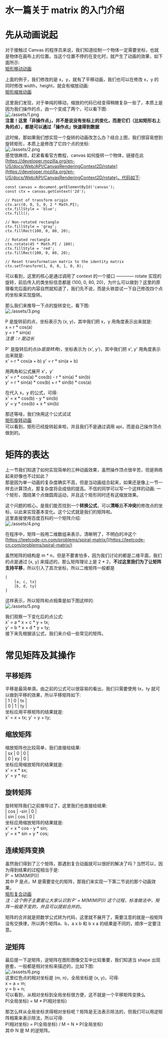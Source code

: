 # 水一篇关于 matrix 的入门介绍

# 先从动画说起
对于接触过 Canvas 的程序员来说，我们知道绘制一个物体一定需要坐标，也就是物体在画布上的位置。当这个位置不停的在变化时，就产生了动画的效果，如下面所示:  
[矩形移动动画](./demo/1.html)  

上面的例子，我们修改的是 x，y，就有了平移动画，我们也可以在修改 x，y 的同时修改 width，height，就会有缩放动画:  
[矩形缩放动画](./demo/2.html)  

这里我们发现，对于单纯的移动，缩放的代码已经变得稍微复杂一些了，本质上是因为我们操作的点，由一个变成了两个，可以看下图:  
![./assets/1.png](./assets/1.png)  
**注意！这里「非操作点」，并不是说没有坐标上的变化，而是它们（比如矩形右上角的点），都是可以通过「操作点」快速得到数据**

这时候，那如果我们想实现一个旋转的动画改怎么办？结合上图，我们很容易想到旋转矩形，本质上是修改了它四个点的坐标:  
![./assets/2.png](./assets/2.png)  
感觉很麻烦，赶紧看看官方教程，canvas 如何旋转一个物体，链接在此[https://developer.mozilla.org/en-US/docs/Web/API/CanvasRenderingContext2D/rotate](https://developer.mozilla.org/en-US/docs/Web/API/CanvasRenderingContext2D/rotate)，代码如下:  
```
const canvas = document.getElementById('canvas');
const ctx = canvas.getContext('2d');

// Point of transform origin
ctx.arc(0, 0, 5, 0, 2 * Math.PI);
ctx.fillStyle = 'blue';
ctx.fill();

// Non-rotated rectangle
ctx.fillStyle = 'gray';
ctx.fillRect(100, 0, 80, 20);

// Rotated rectangle
ctx.rotate(45 * Math.PI / 180);
ctx.fillStyle = 'red';
ctx.fillRect(100, 0, 80, 20);

// Reset transformation matrix to the identity matrix
ctx.setTransform(1, 0, 0, 1, 0, 0);
```
可以看到，这里的核心是通过调用了 context 的一个接口 ———— rotate 实现的旋转，前后传入的类坐标信息都是 (100, 0, 80, 20)，为什么可以做到？这里的原理看完后面的内容自然就知道了，我们先不说，而是头铁尝试一下自己修改四个点的坐标来实现旋转。  

那么我们来推导一下点的旋转变化，看下图:  
![./assets/3.png](./assets/3.png)  

P 是旋转前的点，坐标表示为 (x, y)，其中我们把 x，y 用角度表示出来就是:  
x = r * cos(a)  
y = r * sin(a)  
*注意：r 是边长*

P' 是旋转后的点(*b是旋转角*)，坐标表示为 (x', y')，其中我们把 x', y' 用角度表示出来就是:  
x' = r * cos(a + b)
y' = r * sin(a + b)  

用两角和公式展开 x'，y'  
x' = r * cos(a) * cos(b) - r * sin(a) * sin(b)  
y' = r * sin(a) * cos(b) + r * sin(b) * cos(a)  

在代入 x，y 的公式，可得:  
x' = x * cos(b) - y * sin(b)  
y' = y * cos(b) + x * sin(b)

那还等啥，我们快用这个公式试试  
[矩形旋转动画](./demo/3.html)   
可以看到，矩形已经旋转起来啦，并且我们不是通过调用 api，而是自己操作顶点做到的。  

# 矩阵的表达
上一节我们知道了如何实现简单的三种动画效果，虽然操作顶点很辛苦，但是熟练起来好像也不过如此？  
那是因为单一动画的复杂度确实不高，但是当动画组合起来，如果还是像上一节一样去计算顶点，那复杂度将会成倍的提高。不信的同学可以写一个这样的动画: 一个矩形，围绕某个点做圆周运动，并且这个矩形同时还有这缩放效果。

这个问题的核心，是我们能否找到一个**转换公式**，可以**清晰**且**不冲突**的修改点的坐标，以此来实现基本变化。这个公式就是我们的矩阵啦。  
这里直接使用百度百科的一个矩阵介绍:  
![./assets/4.png](./assets/4.png)  

在程序中，矩阵一般用二维数组来表示，清晰明了，不明白的冲这个[https://leetcode-cn.com/problems/spiral-matrix/](https://leetcode-cn.com/problems/spiral-matrix/)  

虽然矩阵的结构是 m * n，但是不要害怕多，因为我们讨论的都是二维平面，我们的点是通过 [x, y] 来描述的，那么矩阵理论上是 2 * 2，**不过这里我们为了让矩阵支持平移**，所以引入了其次坐标，所以二维矩阵一般都是  
```
[
    [a, c, tx]
    [b, d, ty]
]
```
这样表示，所以矩阵和点相乘是如下图这样的:  
![./assets/5.png](./assets/5.png)  

我们观察一下变化后的点公式:  
x' = a * x + c * y + tx;  
y' = b * x + d * y + ty;  
接下来先根据该公式，我们来介绍一些常见的矩阵。

# 常见矩阵及其操作
## 平移矩阵
平移是最简单滴，由之前的公式可以很容易的看出，我们只需要使用 tx，ty 就可以做到平移的效果，所以平移矩阵如下:  
| 1 | 0 | tx |  
| 0 | 1 | ty |  
坐标应用平移矩阵的结果就是:  
x' = x + tx;
y' = y + ty;

## 缩放矩阵
缩放矩阵也比较简单，我们直接给结果:  
| sx | 0  | 0 |  
| 0  | xy | 0 |  
坐标应用缩放矩阵的结果就是:  
x' = x * sx;  
y' = y * sy;  

## 旋转矩阵
旋转矩阵我们之前推导过了，这里我们也直接给结果:  
| cos | -sin | 0 |  
| sin | cos  | 0 |  
坐标应用缩放矩阵的结果就是:  
x' = x * cos - y * sin;  
y' = x * sin + y * cos;

## 连续矩阵变换
虽然我们得到了三个矩阵，那遇到复合动画就可以很好的解决了吗？当然可以，因为得到结果的过程相当于是:  
P' = M(M(M(P)))  
其中 P 是点，M 是需要变化的矩阵，那我们来实现一下第二节说的那个动画效果。  
[矩形复合动画](./demo/4.html)  
*注：这个例子主要是让大家认识到 P' = M(M(M(P))) 这个过程，标准做法中，矩阵一般是不变的，并且可以提前合并的。*

矩阵的合并就是把数学公式转为代码，这里就不展开了，需要注意的就是一般矩阵没有交换律，所以两个矩阵a、b，a x b 和 b x a 的结果是不同的，顺序一定要注意。

## 逆矩阵
最后提一下逆矩阵，逆矩阵在图形图像交互中比较重要，我们知道当 shape 出现嵌套，一般都是相对坐标来描述的，比如下图:  
![./assets/6.png](./assets/6.png)  
这里红色点的相对坐标是 (m, n)，全局坐标是 (x, y)，可得:  
x = a + m;  
y = b + n;  
可以看到，从相对坐标到全局坐标很方便，这不就是一个平移矩阵变换么  
P(全局坐标) = M * P(相对坐标)  

那怎么样从全局坐标求得相对坐标呢？矩阵是无法表示除法的，但我们可以用逆矩阵相乘来表示除法，所以可得:  
P(相对坐标) = P(全局坐标) / M = N * P(全局坐标)  
其中 N 是 M 的逆矩阵。
